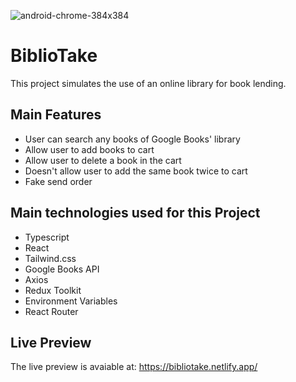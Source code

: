 ![android-chrome-384x384](https://user-images.githubusercontent.com/85349333/175565432-8b634175-84ff-4a28-b575-16051a8b13ba.png)


# BiblioTake

This project simulates the use of an online library for book lending.

## Main Features

- User can search any books of Google Books' library
- Allow user to add books to cart
- Allow user to delete a book in the cart
- Doesn't allow user to add the same book twice to cart
- Fake send order

## Main technologies used for this Project

- Typescript
- React
- Tailwind.css
- Google Books API
- Axios
- Redux Toolkit
- Environment Variables
- React Router

## Live Preview

The live preview is avaiable at: https://bibliotake.netlify.app/

